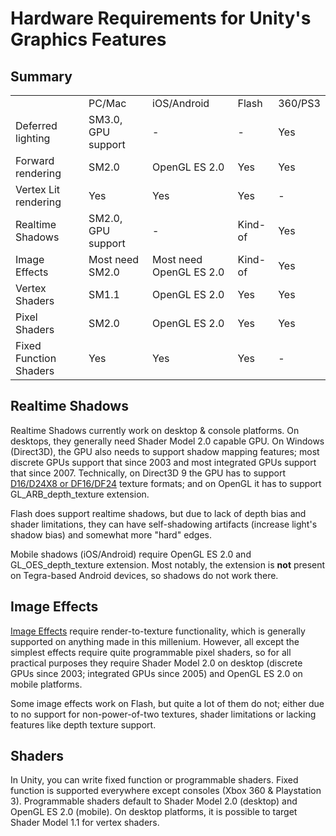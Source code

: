 Hardware Requirements for Unity's Graphics Features
===================================================


Summary
-------



|  |  |  |  |  |
|--|--|--|--|--|
|                       |PC/Mac             |iOS/Android             |Flash   |360/PS3      |
|Deferred lighting      |SM3.0, GPU support |-                       |-       |Yes          |
|Forward rendering      |SM2.0              |OpenGL ES 2.0           |Yes     |Yes          |
|Vertex Lit rendering   |Yes                |Yes                     |Yes     |-            |
|Realtime Shadows       |SM2.0, GPU support |-                       |Kind-of |Yes          |
|Image Effects          |Most need SM2.0    |Most need OpenGL ES 2.0 |Kind-of |Yes          |
|Vertex Shaders         |SM1.1              |OpenGL ES 2.0           |Yes     |Yes          |
|Pixel Shaders          |SM2.0              |OpenGL ES 2.0           |Yes     |Yes          |
|Fixed Function Shaders |Yes                |Yes                     |Yes     |-            |


Realtime Shadows
----------------


Realtime Shadows currently work on desktop & console platforms. On desktops, they generally need Shader Model 2.0 capable GPU. On Windows (Direct3D), the GPU also needs to support shadow mapping features; most discrete GPUs support that since 2003 and most integrated GPUs support that since 2007. Technically, on Direct3D 9 the GPU has to support [D16/D24X8 or DF16/DF24](http://aras-p.info/texts/d3d9gpuhacks.html.html) texture formats; and on OpenGL it has to support GL_ARB_depth_texture extension.

Flash does support realtime shadows, but due to lack of depth bias and shader limitations, they can have self-shadowing artifacts (increase light's shadow bias) and somewhat more "hard" edges.

Mobile shadows (iOS/Android) require OpenGL ES 2.0 and GL_OES_depth_texture extension. Most notably, the extension is __not__ present on Tegra-based Android devices, so shadows do not work there.


Image Effects
-------------


[Image Effects](comp-imageeffects.html) require render-to-texture functionality, which is generally supported on anything made in this millenium. However, all except the simplest effects require quite programmable pixel shaders, so for all practical purposes they require Shader Model 2.0 on desktop (discrete GPUs since 2003; integrated GPUs since 2005) and OpenGL ES 2.0 on mobile platforms.

Some image effects work on Flash, but quite a lot of them do not; either due to no support for non-power-of-two textures, shader limitations or lacking features like depth texture support.


Shaders
-------


In Unity, you can write fixed function or programmable shaders. Fixed function is supported everywhere except consoles (Xbox 360 & Playstation 3). Programmable shaders default to Shader Model 2.0 (desktop) and OpenGL ES 2.0 (mobile). On desktop platforms, it is possible to target Shader Model 1.1 for vertex shaders.
